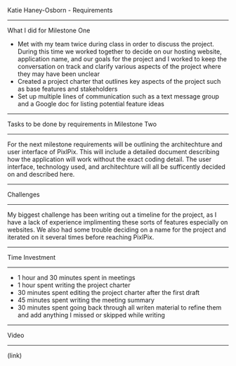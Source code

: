 Katie Haney-Osborn - Requirements
- - - - - - - - - - - - - - - - - - -
What I did for Milestone One
- Met with my team twice during class in order to discuss the project. During this time we worked together to decide on our hosting website, application name, and our goals for the project and I worked to keep the conversation on track and clarify various aspects of the project where they may have been unclear
- Created a project charter that outlines key aspects of the project such as base features and stakeholders
- Set up multiple lines of communication such as a text message group and a Google doc for listing potential feature ideas
- - - - - - - - - - - - - - - - - - -
Tasks to be done by requirements in Milestone Two
- - - - - - - - - - - - - - - - - - -
For the next milestone requirements will be outlining the architechture and user interface of PixlPix. This will include a detailed document describing how the application will work without the exact coding detail. The user interface, technology used, and architechture will all be sufficently decided on and described here.
- - - - - - - - - - - - - - - - - - -
Challenges
- - - - - - - - - - - - - - - - - - -
My biggest challenge has been writing out a timeline for the project, as I have a lack of experience implimenting these sorts of features especially on websites. We also had some trouble deciding on a name for the project and iterated on it several times before reaching PixlPix.
- - - - - - - - - - - - - - - - - - -
Time Investment
- - - - - - - - - - - - - - - - - - -
- 1 hour and 30 minutes spent in meetings
- 1 hour spent writing the project charter
- 30 minutes spent editing the project charter after the first draft
- 45 minutes spent writing the meeting summary
- 30 minutes spent going back through all writen material to refine them and add anything I missed or skipped while writing
- - - - - - - - - - - - - - - - - - -
Video
- - - - - - - - - - - - - - - - - - -
(link)
